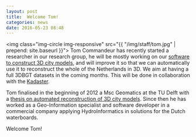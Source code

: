 ```yaml
---
layout: post
title:  Welcome Tom!
categories: news
date: 2016-05-23 08:48
---
```


<img class="img-circle img-responsive" src="{{ "/img/staff/tom.jpg" | prepend: site.baseurl }}">
Tom Commandeur has recently started a researcher in our research group, he will be mostly working on our [software to construct 3D city models](https://github.com/tudelft3d/3dfier), and will improve it so that we can automatically use it to reconstruct the whole of the Netherlands in 3D.
We aim at having a full 3DBGT datasets in the coming months.
This will be done in collaboration with the [Kadaster](http://www.kadaster.nl).

Tom finalised in the beginning of 2012 a Msc Geomatics at the TU Delft with a [thesis on automated reconstruction of 3D city models](http://repository.tudelft.nl/islandora/object/uuid:c0c665f7-0254-42c6-895b-cb59acc079f2/?collection=research). 
Since then he has worked as a Geo-Information specialist and software developer in a commercial company applying HydroInformatics in solutions for the Dutch waterboards. 

Welcome Tom!

